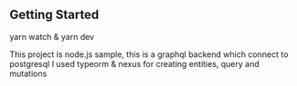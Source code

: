 ## Getting Started
yarn watch & yarn dev

This project is node.js sample, this is a graphql backend which connect to postgresql
I used typeorm & nexus for creating entities, query and mutations
